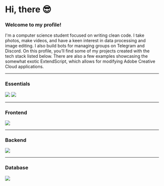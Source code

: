 # Hi, there 😎
### Welcome to my profile!

I'm a computer science student focused on writing clean code.
I take photos, make videos, and have a keen interest 
in data processing and image editing. I also build bots 
for managing groups on Telegram and Discord.
On this profile, you’ll find some of my projects 
created with the tech stack listed below.
There are also a few examples showcasing the somewhat exotic ExtendScript,
which allows for modifying Adobe Creative Cloud applications.

---

### Essentials
<img  src="https://skillicons.dev/icons?i=git,github,vscode,vite,blender,ps,pr,ae,ai,xd,ubuntu,windows,docker"  />
<img  src="https://skillicons.dev/icons?i=html,css,typescript,javascript,sass,rxjs"  />

---

### Frontend
<img  src="https://skillicons.dev/icons?i=react,angular"/>

---

### Backend
<img  src="https://skillicons.dev/icons?i=python,nodejs,express,nestjs,discordjs,php"  />

---

### Database
<img  src="https://skillicons.dev/icons?i=mysql,mongodb,sqlite"  />
